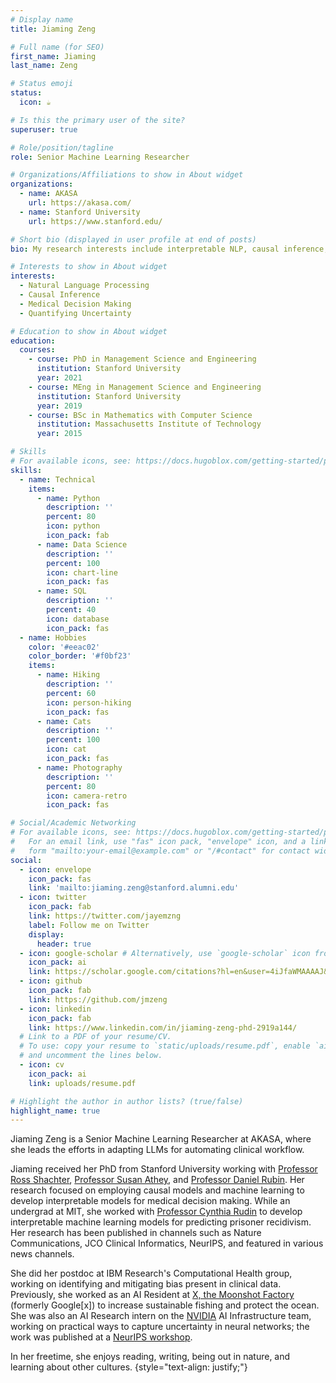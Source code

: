 ```yaml
---
# Display name
title: Jiaming Zeng

# Full name (for SEO)
first_name: Jiaming
last_name: Zeng

# Status emoji
status:
  icon: ☕️

# Is this the primary user of the site?
superuser: true

# Role/position/tagline
role: Senior Machine Learning Researcher

# Organizations/Affiliations to show in About widget
organizations:
  - name: AKASA
    url: https://akasa.com/ 
  - name: Stanford University
    url: https://www.stanford.edu/

# Short bio (displayed in user profile at end of posts)
bio: My research interests include interpretable NLP, causal inference, quantifying uncertainty.

# Interests to show in About widget
interests:
  - Natural Language Processing
  - Causal Inference
  - Medical Decision Making
  - Quantifying Uncertainty

# Education to show in About widget
education:
  courses:
    - course: PhD in Management Science and Engineering
      institution: Stanford University
      year: 2021
    - course: MEng in Management Science and Engineering
      institution: Stanford University
      year: 2019
    - course: BSc in Mathematics with Computer Science
      institution: Massachusetts Institute of Technology
      year: 2015

# Skills
# For available icons, see: https://docs.hugoblox.com/getting-started/page-builder/#icons
skills:
  - name: Technical
    items:
      - name: Python
        description: ''
        percent: 80
        icon: python
        icon_pack: fab
      - name: Data Science
        description: ''
        percent: 100
        icon: chart-line
        icon_pack: fas
      - name: SQL
        description: ''
        percent: 40
        icon: database
        icon_pack: fas
  - name: Hobbies
    color: '#eeac02'
    color_border: '#f0bf23'
    items:
      - name: Hiking
        description: ''
        percent: 60
        icon: person-hiking
        icon_pack: fas
      - name: Cats
        description: ''
        percent: 100
        icon: cat
        icon_pack: fas
      - name: Photography
        description: ''
        percent: 80
        icon: camera-retro
        icon_pack: fas

# Social/Academic Networking
# For available icons, see: https://docs.hugoblox.com/getting-started/page-builder/#icons
#   For an email link, use "fas" icon pack, "envelope" icon, and a link in the
#   form "mailto:your-email@example.com" or "/#contact" for contact widget.
social:
  - icon: envelope
    icon_pack: fas
    link: 'mailto:jiaming.zeng@stanford.alumni.edu'
  - icon: twitter
    icon_pack: fab
    link: https://twitter.com/jayemzng
    label: Follow me on Twitter
    display:
      header: true
  - icon: google-scholar # Alternatively, use `google-scholar` icon from `ai` icon pack
    icon_pack: ai
    link: https://scholar.google.com/citations?hl=en&user=4iJfaWMAAAAJ&view_op=list_works&authuser=2 
  - icon: github
    icon_pack: fab
    link: https://github.com/jmzeng
  - icon: linkedin
    icon_pack: fab
    link: https://www.linkedin.com/in/jiaming-zeng-phd-2919a144/
  # Link to a PDF of your resume/CV.
  # To use: copy your resume to `static/uploads/resume.pdf`, enable `ai` icons in `params.yaml`,
  # and uncomment the lines below.
  - icon: cv
    icon_pack: ai
    link: uploads/resume.pdf

# Highlight the author in author lists? (true/false)
highlight_name: true
---
```


Jiaming Zeng is a Senior Machine Learning Researcher at AKASA, where she leads the efforts in adapting LLMs for automating clinical workflow. 

Jiaming received her PhD from Stanford University working with <a href="https://web.stanford.edu/~shachter/">Professor Ross Shachter</a>, <a href="https://athey.people.stanford.edu/">Professor Susan Athey</a>, and <a href="https://profiles.stanford.edu/daniel-rubin/">Professor Daniel Rubin</a>. Her research focused on employing causal models and machine learning to develop interpretable models for medical decision making. While an undergrad at MIT, she worked with <a href="https://users.cs.duke.edu/~cynthia/">Professor Cynthia Rudin</a> to develop interpretable machine learning models for predicting prisoner recidivism. Her research has been published in channels such as Nature Communications, JCO Clinical Informatics, NeurIPS, and featured in various news channels. 

She did her postdoc at IBM Research's Computational Health group, working on identifying and mitigating bias present in clinical data. Previously, she worked as an AI Resident at <a href="https://x.company">X, the Moonshot Factory</a> (formerly Google[x]) to increase sustainable fishing and protect the ocean. She was also an AI Research intern on the <a href="https://www.nvidia.com/en-us/">NVIDIA</a> AI Infrastructure team, working on practical ways to capture uncertainty in neural networks; the work was published at a <a href="https://arxiv.org/pdf/1811.12535.pdf">NeurIPS workshop</a>.

In her freetime, she enjoys reading, writing, being out in nature, and learning about other cultures.
{style="text-align: justify;"}
